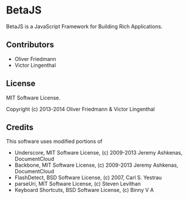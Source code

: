 BetaJS
=================

BetaJS is a JavaScript Framework for Building Rich Applications.


## Contributors
- Oliver Friedmann
- Victor Lingenthal


## License
MIT Software License.

Copyright (c) 2013-2014 Oliver Friedmann & Victor Lingenthal


## Credits
This software uses modified portions of
- Underscore, MIT Software License, (c) 2009-2013 Jeremy Ashkenas, DocumentCloud
- Backbone, MIT Software License, (c) 2009-2013 Jeremy Ashkenas, DocumentCloud
- FlashDetect, BSD Software License, (c) 2007, Carl S. Yestrau
- parseUri, MIT Software License, (c) Steven Levithan
- Keyboard Shortcuts, BSD Software License, (c) Binny V A
